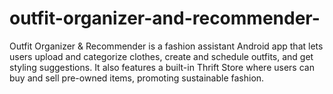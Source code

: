 # outfit-organizer-and-recommender-
Outfit Organizer &amp; Recommender is a fashion assistant Android app that lets users upload and categorize clothes, create and schedule outfits, and get styling suggestions. It also features a built-in Thrift Store where users can buy and sell pre-owned items, promoting sustainable fashion.
